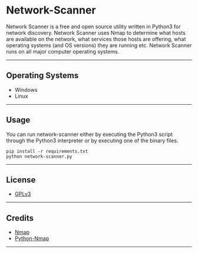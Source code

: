 # Network-Scanner

Network Scanner is a free and open source utility written in Python3 for network discovery. Network Scanner uses Nmap to determine what hosts are available on the network, what services those hosts are offering, what operating systems (and OS versions) they are running etc. Network Scanner runs on all major computer operating systems.

---

## Operating Systems

* Windows
* Linux

---

## Usage

You can run network-scanner either by executing the Python3 script through the Python3 interpreter or by executing one of the binary files.

```
pip install -r requirements.txt
python network-scanner.py
```

---

## License

* [GPLv3](LICENSE)

---

## Credits

* [Nmap](https://nmap.org/)
* [Python-Nmap](https://xael.org/pages/python-nmap-en.html)

---
